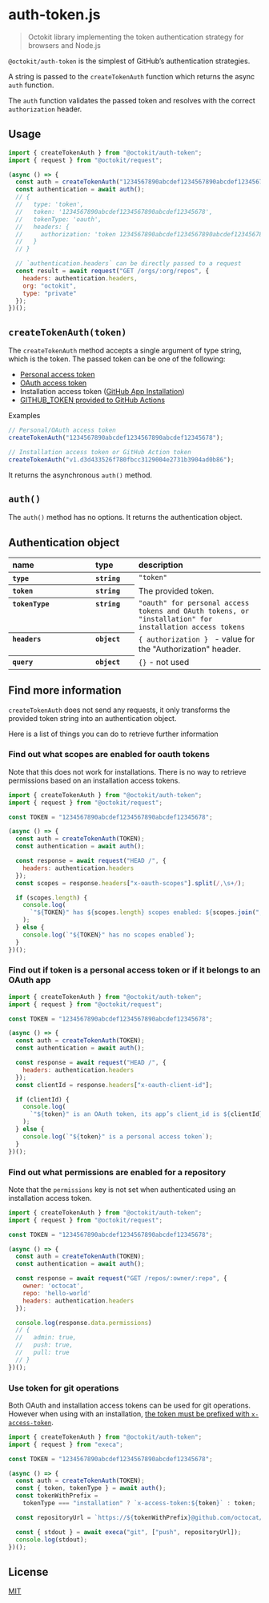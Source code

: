 # auth-token.js

> Octokit library implementing the token authentication strategy for browsers and Node.js

`@octokit/auth-token` is the simplest of GitHub’s authentication strategies.

A string is passed to the `createTokenAuth` function which returns the async `auth` function.

The `auth` function validates the passed token and resolves with the correct `authorization` header.

## Usage

```js
import { createTokenAuth } from "@octokit/auth-token";
import { request } from "@octokit/request";

(async () => {
  const auth = createTokenAuth("1234567890abcdef1234567890abcdef12345678");
  const authentication = await auth();
  // {
  //   type: 'token',
  //   token: '1234567890abcdef1234567890abcdef12345678',
  //   tokenType: 'oauth',
  //   headers: {
  //     authorization: 'token 1234567890abcdef1234567890abcdef12345678'
  //   }
  // }

  // `authentication.headers` can be directly passed to a request
  const result = await request("GET /orgs/:org/repos", {
    headers: authentication.headers,
    org: "octokit",
    type: "private"
  });
})();
```

## `createTokenAuth(token)`

The `createTokenAuth` method accepts a single argument of type string, which is the token. The passed token can be one of the following:

- [Personal access token](https://help.github.com/en/articles/creating-a-personal-access-token-for-the-command-line)
- [OAuth access token](https://developer.github.com/apps/building-oauth-apps/authorizing-oauth-apps/)
- Installation access token ([GitHub App Installation](https://developer.github.com/apps/building-github-apps/authenticating-with-github-apps/#authenticating-as-an-installation))
- [GITHUB_TOKEN provided to GitHub Actions](https://developer.github.com/actions/creating-github-actions/accessing-the-runtime-environment/#environment-variables)

Examples

```js
// Personal/OAuth access token
createTokenAuth("1234567890abcdef1234567890abcdef12345678");

// Installation access token or GitHub Action token
createTokenAuth("v1.d3d433526f780fbcc3129004e2731b3904ad0b86");
```

It returns the asynchronous `auth()` method.

## `auth()`

The `auth()` method has no options. It returns the authentication object.

## Authentication object

<table width="100%">
  <thead align=left>
    <tr>
      <th width=150>
        name
      </th>
      <th width=70>
        type
      </th>
      <th>
        description
      </th>
    </tr>
  </thead>
  <tbody align=left valign=top>
    <tr>
      <th>
        <code>type</code>
      </th>
      <th>
        <code>string</code>
      </th>
      <td>
        <code>"token"</code>
      </td>
    </tr>
    <tr>
      <th>
        <code>token</code>
      </th>
      <th>
        <code>string</code>
      </th>
      <td>
        The provided token.
      </td>
    </tr>
    <tr>
      <th>
        <code>tokenType</code>
      </th>
      <th>
        <code>string</code>
      </th>
      <td>
        <code>"oauth" for personal access tokens and OAuth tokens, or "installation" for installation access tokens</code>
      </td>
    </tr>
    <tr>
      <th>
        <code>headers</code>
      </th>
      <th>
        <code>object</code>
      </th>
      <td>
        <code>{ authorization } </code> - value for the "Authorization" header.
      </td>
    </tr>
    <tr>
      <th>
        <code>query</code>
      </th>
      <th>
        <code>object</code>
      </th>
      <td>
        <code>{}</code> - not used
      </td>
    </tr>
  </tbody>
</table>

## Find more information

`createTokenAuth` does not send any requests, it only transforms the provided token string into an authentication object.

Here is a list of things you can do to retrieve further information

### Find out what scopes are enabled for oauth tokens

Note that this does not work for installations. There is no way to retrieve permissions based on an installation access tokens.

```js
import { createTokenAuth } from "@octokit/auth-token";
import { request } from "@octokit/request";

const TOKEN = "1234567890abcdef1234567890abcdef12345678";

(async () => {
  const auth = createTokenAuth(TOKEN);
  const authentication = await auth();

  const response = await request("HEAD /", {
    headers: authentication.headers
  });
  const scopes = response.headers["x-oauth-scopes"].split(/,\s+/);

  if (scopes.length) {
    console.log(
      `"${TOKEN}" has ${scopes.length} scopes enabled: ${scopes.join(", ")}`
    );
  } else {
    console.log(`"${TOKEN}" has no scopes enabled`);
  }
})();
```

### Find out if token is a personal access token or if it belongs to an OAuth app

```js
import { createTokenAuth } from "@octokit/auth-token";
import { request } from "@octokit/request";

const TOKEN = "1234567890abcdef1234567890abcdef12345678";

(async () => {
  const auth = createTokenAuth(TOKEN);
  const authentication = await auth();

  const response = await request("HEAD /", {
    headers: authentication.headers
  });
  const clientId = response.headers["x-oauth-client-id"];

  if (clientId) {
    console.log(
      `"${token}" is an OAuth token, its app’s client_id is ${clientId}.`
    );
  } else {
    console.log(`"${token}" is a personal access token`);
  }
})();
```

### Find out what permissions are enabled for a repository

Note that the `permissions` key is not set when authenticated using an installation access token.

```js
import { createTokenAuth } from "@octokit/auth-token";
import { request } from "@octokit/request";

const TOKEN = "1234567890abcdef1234567890abcdef12345678";

(async () => {
  const auth = createTokenAuth(TOKEN);
  const authentication = await auth();

  const response = await request("GET /repos/:owner/:repo", {
    owner: 'octocat',
    repo: 'hello-world'
    headers: authentication.headers
  });

  console.log(response.data.permissions)
  // {
  //   admin: true,
  //   push: true,
  //   pull: true
  // }
})();
```

### Use token for git operations

Both OAuth and installation access tokens can be used for git operations. However when using with an installation, [the token must be prefixed with `x-access-token`](https://developer.github.com/apps/building-github-apps/authenticating-with-github-apps/#http-based-git-access-by-an-installation).

```js
import { createTokenAuth } from "@octokit/auth-token";
import { request } from "execa";

const TOKEN = "1234567890abcdef1234567890abcdef12345678";

(async () => {
  const auth = createTokenAuth(TOKEN);
  const { token, tokenType } = await auth();
  const tokenWithPrefix =
    tokenType === "installation" ? `x-access-token:${token}` : token;

  const repositoryUrl = `https://${tokenWithPrefix}@github.com/octocat/hello-world.git`;

  const { stdout } = await execa("git", ["push", repositoryUrl]);
  console.log(stdout);
})();
```

## License

[MIT](LICENSE)
